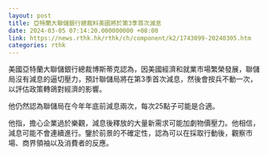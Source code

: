 ```yaml
---
layout: post
title: 亞特蘭大聯儲銀行總裁料美國將於第3季首次減息
date: 2024-03-05 07:14:20.000000000 +08:00
link: https://news.rthk.hk/rthk/ch/component/k2/1743099-20240305.htm
categories: rthk
---
```


美國亞特蘭大聯儲銀行總裁博斯蒂克認為，因美國經濟和就業市場繁榮發展，聯儲局沒有減息的逼切壓力，預計聯儲局將在第3季首次減息，然後會按兵不動一次，以評估政策轉鴿對經濟的影響。

他仍然認為聯儲局在今年年底前減息兩次，每次25點子可能是合適。

他指，擔心企業過於樂觀，減息後釋放的大量新需求可能加劇物價壓力。他相信，減息可能不會連續進行。鑒於前景的不確定性，認為可以在採取行動後，觀察市場、商界領袖以及消費者的反應。
